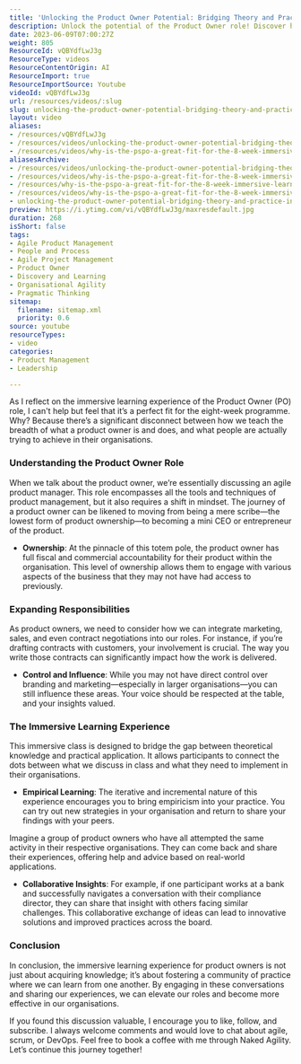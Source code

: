 ```yaml
---
title: 'Unlocking the Product Owner Potential: Bridging Theory and Practice in Agile Leadership'
description: Unlock the potential of the Product Owner role! Discover how immersive learning bridges theory and practice, empowering you to drive real change in your organisation.
date: 2023-06-09T07:00:27Z
weight: 805
ResourceId: vQBYdfLwJ3g
ResourceType: videos
ResourceContentOrigin: AI
ResourceImport: true
ResourceImportSource: Youtube
videoId: vQBYdfLwJ3g
url: /resources/videos/:slug
slug: unlocking-the-product-owner-potential-bridging-theory-and-practice-in-agile-leadership
layout: video
aliases:
- /resources/vQBYdfLwJ3g
- /resources/videos/unlocking-the-product-owner-potential-bridging-theory-and-practice-in-agile-leadership
- /resources/videos/why-is-the-pspo-a-great-fit-for-the-8-week-immersive-learning-experience
aliasesArchive:
- /resources/videos/unlocking-the-product-owner-potential-bridging-theory-and-practice-in-agile-leadership
- /resources/videos/why-is-the-pspo-a-great-fit-for-the-8-week-immersive-learning-experience-
- /resources/why-is-the-pspo-a-great-fit-for-the-8-week-immersive-learning-experience-
- /resources/videos/why-is-the-pspo-a-great-fit-for-the-8-week-immersive-learning-experience
- unlocking-the-product-owner-potential-bridging-theory-and-practice-in-agile-leadership
preview: https://i.ytimg.com/vi/vQBYdfLwJ3g/maxresdefault.jpg
duration: 268
isShort: false
tags:
- Agile Product Management
- People and Process
- Agile Project Management
- Product Owner
- Discovery and Learning
- Organisational Agility
- Pragmatic Thinking
sitemap:
  filename: sitemap.xml
  priority: 0.6
source: youtube
resourceTypes:
- video
categories:
- Product Management
- Leadership

---
```

As I reflect on the immersive learning experience of the Product Owner (PO) role, I can't help but feel that it’s a perfect fit for the eight-week programme. Why? Because there’s a significant disconnect between how we teach the breadth of what a product owner is and does, and what people are actually trying to achieve in their organisations. 

### Understanding the Product Owner Role

When we talk about the product owner, we’re essentially discussing an agile product manager. This role encompasses all the tools and techniques of product management, but it also requires a shift in mindset. The journey of a product owner can be likened to moving from being a mere scribe—the lowest form of product ownership—to becoming a mini CEO or entrepreneur of the product. 

- **Ownership**: At the pinnacle of this totem pole, the product owner has full fiscal and commercial accountability for their product within the organisation. This level of ownership allows them to engage with various aspects of the business that they may not have had access to previously.

### Expanding Responsibilities

As product owners, we need to consider how we can integrate marketing, sales, and even contract negotiations into our roles. For instance, if you’re drafting contracts with customers, your involvement is crucial. The way you write those contracts can significantly impact how the work is delivered. 

- **Control and Influence**: While you may not have direct control over branding and marketing—especially in larger organisations—you can still influence these areas. Your voice should be respected at the table, and your insights valued. 

### The Immersive Learning Experience

This immersive class is designed to bridge the gap between theoretical knowledge and practical application. It allows participants to connect the dots between what we discuss in class and what they need to implement in their organisations. 

- **Empirical Learning**: The iterative and incremental nature of this experience encourages you to bring empiricism into your practice. You can try out new strategies in your organisation and return to share your findings with your peers. 

Imagine a group of product owners who have all attempted the same activity in their respective organisations. They can come back and share their experiences, offering help and advice based on real-world applications. 

- **Collaborative Insights**: For example, if one participant works at a bank and successfully navigates a conversation with their compliance director, they can share that insight with others facing similar challenges. This collaborative exchange of ideas can lead to innovative solutions and improved practices across the board.

### Conclusion

In conclusion, the immersive learning experience for product owners is not just about acquiring knowledge; it’s about fostering a community of practice where we can learn from one another. By engaging in these conversations and sharing our experiences, we can elevate our roles and become more effective in our organisations.

If you found this discussion valuable, I encourage you to like, follow, and subscribe. I always welcome comments and would love to chat about agile, scrum, or DevOps. Feel free to book a coffee with me through Naked Agility. Let’s continue this journey together!
